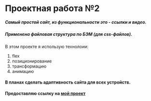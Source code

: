 # Проектная работа №2
##### Самый простой сайт, из функциональности это - ссылки и видео.
##### Применена файловая структура по БЭМ (для css-файлов).
В этом проекте я использую технолоии:
1. flex
2. позиционирование
3. трансформацию
4. анимацию
#### В планах сделать адаптивность сайта для всех устройств.
#### Предоставляю ссылку на [мой проект](https://evgenyvetrov33.github.io/how-to-learn/)
